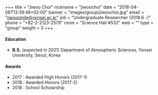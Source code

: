 +++
title = "Jiwoo Choi"
nickname = "jiwoochoi"
date = "2018-04-08T13:39:46+02:00"
banner = "images/group/jiwoochoi.jpg"
email = "jiwoosmile@yonsei.ac.kr"
job = "Undergraduate Researcher (2018.6 -)"
phone = "+82-2-2123-2579"
room = "Science Hall #532"
web = ""
type = "group"
weight = 3
+++

#### Education
+ **B.S.** (expected in 2021) Department of Atmospheric Sciences, Yonsei University, Seoul, Korea

#### Awards
+ 2017 : Awarded High Honors (2017-1)
+ 2018 : Awarded Honors (2017-2)
+ 2018 : School Scholarship

